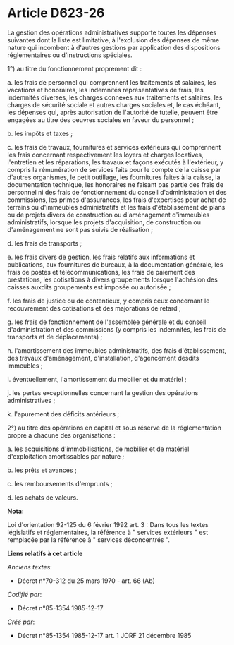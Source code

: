 # Article D623-26

La gestion des opérations administratives supporte toutes les dépenses suivantes dont la liste est limitative, à l'exclusion
des dépenses de même nature qui incombent à d'autres gestions par application des dispositions réglementaires ou
d'instructions spéciales.

1°) au titre du fonctionnement proprement dit : 

a. les frais de personnel qui comprennent les traitements et salaires, les vacations et honoraires, les indemnités
représentatives de frais, les indemnités diverses, les charges connexes aux traitements et salaires, les charges de sécurité
sociale et autres charges sociales et, le cas échéant, les dépenses qui, après autorisation de l'autorité de tutelle, peuvent
être engagées au titre des oeuvres sociales en faveur du personnel ; 

b. les impôts et taxes ; 

c. les frais de travaux, fournitures et services extérieurs qui comprennent les frais concernant respectivement les loyers et
charges locatives, l'entretien et les réparations, les travaux et façons exécutés à l'extérieur, y compris la rémunération de
services faits pour le compte de la caisse par d'autres organismes, le petit outillage, les fournitures faites à la caisse,
la documentation technique, les honoraires ne faisant pas partie des frais de personnel ni des frais de fonctionnement du
conseil d'administration et des commissions, les primes d'assurances, les frais d'expertises pour achat de terrains ou
d'immeubles administratifs et les frais d'établissement de plans ou de projets divers de construction ou d'aménagement
d'immeubles administratifs, lorsque les projets d'acquisition, de construction ou d'aménagement ne sont pas suivis de
réalisation ; 

d. les frais de transports ; 

e. les frais divers de gestion, les frais relatifs aux informations et publications, aux fournitures de bureaux, à la
documentation générale, les frais de postes et télécommunications, les frais de paiement des prestations, les cotisations à
divers groupements lorsque l'adhésion des caisses auxdits groupements est imposée ou autorisée ; 

f. les frais de justice ou de contentieux, y compris ceux concernant le recouvrement des cotisations et des majorations de
retard ; 

g. les frais de fonctionnement de l'assemblée générale et du conseil d'administration et des commissions (y compris les
indemnités, les frais de transports et de déplacements) ; 

h. l'amortissement des immeubles administratifs, des frais d'établissement, des travaux d'aménagement, d'installation,
d'agencement desdits immeubles ; 

i. éventuellement, l'amortissement du mobilier et du matériel ; 

j. les pertes exceptionnelles concernant la gestion des opérations administratives ; 

k. l'apurement des déficits antérieurs ; 

2°) au titre des opérations en capital et sous réserve de la réglementation propre à chacune des organisations : 

a. les acquisitions d'immobilisations, de mobilier et de matériel d'exploitation amortissables par nature ; 

b. les prêts et avances ; 

c. les remboursements d'emprunts ; 

d. les achats de valeurs.

**Nota:**

Loi d'orientation 92-125 du 6 février 1992 art. 3 : Dans tous les textes législatifs et réglementaires, la référence à "
services extérieurs " est remplacée par la référence à " services déconcentrés ".

**Liens relatifs à cet article**

_Anciens textes_:

  - Décret n°70-312 du 25 mars 1970 - art. 66 (Ab)

_Codifié par_:

  - Décret n°85-1354 1985-12-17

_Créé par_:

  - Décret n°85-1354 1985-12-17 art. 1 JORF 21 décembre 1985
